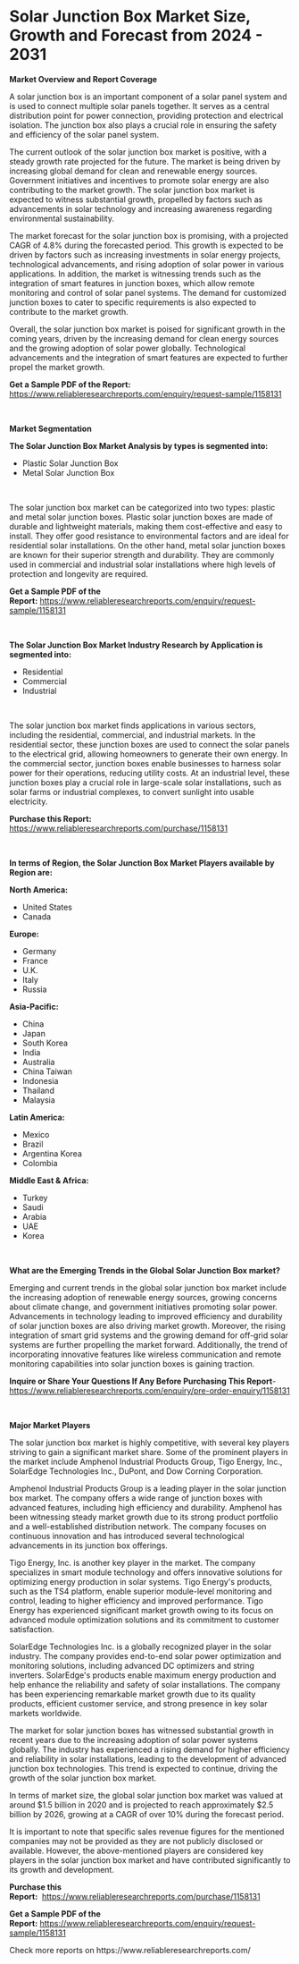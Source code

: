 <p><h1>Solar Junction Box Market Size, Growth and Forecast from 2024 - 2031</h1></p><p><strong>Market Overview and Report Coverage</strong></p>
<p><p>A solar junction box is an important component of a solar panel system and is used to connect multiple solar panels together. It serves as a central distribution point for power connection, providing protection and electrical isolation. The junction box also plays a crucial role in ensuring the safety and efficiency of the solar panel system.</p><p>The current outlook of the solar junction box market is positive, with a steady growth rate projected for the future. The market is being driven by increasing global demand for clean and renewable energy sources. Government initiatives and incentives to promote solar energy are also contributing to the market growth. The solar junction box market is expected to witness substantial growth, propelled by factors such as advancements in solar technology and increasing awareness regarding environmental sustainability.</p><p>The market forecast for the solar junction box is promising, with a projected CAGR of 4.8% during the forecasted period. This growth is expected to be driven by factors such as increasing investments in solar energy projects, technological advancements, and rising adoption of solar power in various applications. In addition, the market is witnessing trends such as the integration of smart features in junction boxes, which allow remote monitoring and control of solar panel systems. The demand for customized junction boxes to cater to specific requirements is also expected to contribute to the market growth.</p><p>Overall, the solar junction box market is poised for significant growth in the coming years, driven by the increasing demand for clean energy sources and the growing adoption of solar power globally. Technological advancements and the integration of smart features are expected to further propel the market growth.</p></p>
<p><strong>Get a Sample PDF of the Report:</strong> <a href="https://www.reliableresearchreports.com/enquiry/request-sample/1158131">https://www.reliableresearchreports.com/enquiry/request-sample/1158131</a></p>
<p>&nbsp;</p>
<p><strong>Market Segmentation</strong></p>
<p><strong>The Solar Junction Box Market Analysis by types is segmented into:</strong></p>
<p><ul><li>Plastic Solar Junction Box</li><li>Metal Solar Junction Box</li></ul></p>
<p>&nbsp;</p>
<p><p>The solar junction box market can be categorized into two types: plastic and metal solar junction boxes. Plastic solar junction boxes are made of durable and lightweight materials, making them cost-effective and easy to install. They offer good resistance to environmental factors and are ideal for residential solar installations. On the other hand, metal solar junction boxes are known for their superior strength and durability. They are commonly used in commercial and industrial solar installations where high levels of protection and longevity are required.</p></p>
<p><strong>Get a Sample PDF of the Report:</strong>&nbsp;<a href="https://www.reliableresearchreports.com/enquiry/request-sample/1158131">https://www.reliableresearchreports.com/enquiry/request-sample/1158131</a></p>
<p>&nbsp;</p>
<p><strong>The Solar Junction Box Market Industry Research by Application is segmented into:</strong></p>
<p><ul><li>Residential</li><li>Commercial</li><li>Industrial</li></ul></p>
<p>&nbsp;</p>
<p><p>The solar junction box market finds applications in various sectors, including the residential, commercial, and industrial markets. In the residential sector, these junction boxes are used to connect the solar panels to the electrical grid, allowing homeowners to generate their own energy. In the commercial sector, junction boxes enable businesses to harness solar power for their operations, reducing utility costs. At an industrial level, these junction boxes play a crucial role in large-scale solar installations, such as solar farms or industrial complexes, to convert sunlight into usable electricity.</p></p>
<p><strong>Purchase this Report:</strong>&nbsp; <a href="https://www.reliableresearchreports.com/purchase/1158131">https://www.reliableresearchreports.com/purchase/1158131</a></p>
<p>&nbsp;</p>
<p><strong>In terms of Region, the Solar Junction Box Market Players available by Region are:</strong></p>
<p>
    <p> <strong> North America: </strong>
        <ul>
            <li>United States</li>
            <li>Canada</li>
        </ul>
        </p> 
    <p> <strong> Europe: </strong>
        <ul>
            <li>Germany</li>
            <li>France</li>
            <li>U.K.</li>
            <li>Italy</li>
            <li>Russia</li>
        </ul>
        </p> 
    <p> <strong> Asia-Pacific: </strong>
        <ul>
            <li>China</li>
            <li>Japan</li>
            <li>South Korea</li>
            <li>India</li>
            <li>Australia</li>
            <li>China Taiwan</li>
            <li>Indonesia</li>
            <li>Thailand</li>
            <li>Malaysia</li>
        </ul>
        </p> 
    <p> <strong> Latin America: </strong>
        <ul>
            <li>Mexico</li>
            <li>Brazil</li>
            <li>Argentina Korea</li>
            <li>Colombia</li>
        </ul>
        </p> 
    <p> <strong> Middle East & Africa: </strong>
        <ul>
            <li>Turkey</li>
            <li>Saudi</li>
            <li>Arabia</li>
            <li>UAE</li>
            <li>Korea</li>
        </ul>
    </p>
    </p>
<p>&nbsp;</p>
<p><strong>What are the Emerging Trends in the Global Solar Junction Box market?</strong></p>
<p><p>Emerging and current trends in the global solar junction box market include the increasing adoption of renewable energy sources, growing concerns about climate change, and government initiatives promoting solar power. Advancements in technology leading to improved efficiency and durability of solar junction boxes are also driving market growth. Moreover, the rising integration of smart grid systems and the growing demand for off-grid solar systems are further propelling the market forward. Additionally, the trend of incorporating innovative features like wireless communication and remote monitoring capabilities into solar junction boxes is gaining traction.</p></p>
<p><strong>Inquire or Share Your Questions If Any Before Purchasing This Report</strong>- <a href="https://www.reliableresearchreports.com/enquiry/pre-order-enquiry/1158131">https://www.reliableresearchreports.com/enquiry/pre-order-enquiry/1158131</a></p>
<p>&nbsp;</p>
<p><strong>Major Market Players</strong></p>
<p><p>The solar junction box market is highly competitive, with several key players striving to gain a significant market share. Some of the prominent players in the market include Amphenol Industrial Products Group, Tigo Energy, Inc., SolarEdge Technologies Inc., DuPont, and Dow Corning Corporation.</p><p>Amphenol Industrial Products Group is a leading player in the solar junction box market. The company offers a wide range of junction boxes with advanced features, including high efficiency and durability. Amphenol has been witnessing steady market growth due to its strong product portfolio and a well-established distribution network. The company focuses on continuous innovation and has introduced several technological advancements in its junction box offerings. </p><p>Tigo Energy, Inc. is another key player in the market. The company specializes in smart module technology and offers innovative solutions for optimizing energy production in solar systems. Tigo Energy's products, such as the TS4 platform, enable superior module-level monitoring and control, leading to higher efficiency and improved performance. Tigo Energy has experienced significant market growth owing to its focus on advanced module optimization solutions and its commitment to customer satisfaction.</p><p>SolarEdge Technologies Inc. is a globally recognized player in the solar industry. The company provides end-to-end solar power optimization and monitoring solutions, including advanced DC optimizers and string inverters. SolarEdge's products enable maximum energy production and help enhance the reliability and safety of solar installations. The company has been experiencing remarkable market growth due to its quality products, efficient customer service, and strong presence in key solar markets worldwide.</p><p>The market for solar junction boxes has witnessed substantial growth in recent years due to the increasing adoption of solar power systems globally. The industry has experienced a rising demand for higher efficiency and reliability in solar installations, leading to the development of advanced junction box technologies. This trend is expected to continue, driving the growth of the solar junction box market.</p><p>In terms of market size, the global solar junction box market was valued at around $1.5 billion in 2020 and is projected to reach approximately $2.5 billion by 2026, growing at a CAGR of over 10% during the forecast period.</p><p>It is important to note that specific sales revenue figures for the mentioned companies may not be provided as they are not publicly disclosed or available. However, the above-mentioned players are considered key players in the solar junction box market and have contributed significantly to its growth and development.</p></p>
<p><strong>Purchase this Report:</strong>&nbsp;&nbsp;<a href="https://www.reliableresearchreports.com/purchase/1158131">https://www.reliableresearchreports.com/purchase/1158131</a></p>
<p></p>
<p><strong>Get a Sample PDF of the Report:</strong>&nbsp;<a href="https://www.reliableresearchreports.com/enquiry/request-sample/1158131">https://www.reliableresearchreports.com/enquiry/request-sample/1158131</a></p>
<p>Check more reports on https://www.reliableresearchreports.com/</p>